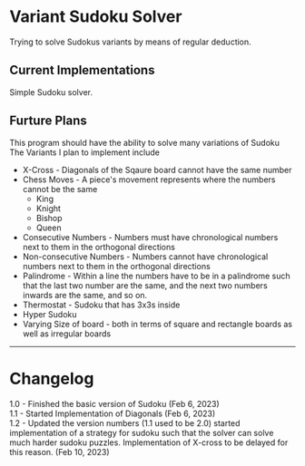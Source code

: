 # Variant Sudoku Solver
Trying to solve Sudokus variants by means of regular deduction. 

## Current Implementations
Simple Sudoku solver. 

## Furture Plans
This program should have the ability to solve many variations of Sudoku 
The Variants I plan to implement include
- X-Cross - Diagonals of the Sqaure board cannot have the same number
- Chess Moves - A piece's movement represents where the numbers cannot be the same
  - King
  - Knight
  - Bishop
  - Queen
- Consecutive Numbers - Numbers must have chronological numbers next to them in the orthogonal directions
- Non-consecutive Numbers - Numbers cannot have chronological numbers next to them in the orthogonal directions
- Palindrome - Within a line the numbers have to be in a palindrome such that the last two number are the same, and the next two numbers inwards are the same, and so on.
- Thermostat - Sudoku that has 3x3s inside
- Hyper Sudoku 
- Varying Size of board - both in terms of square and rectangle boards as well as irregular boards
--- 

# Changelog 
1.0 - Finished the basic version of Sudoku (Feb 6, 2023)  
1.1 - Started Implementation of Diagonals (Feb 6, 2023)  
1.2 - Updated the version numbers (1.1 used to be 2.0)
      started implementation of a strategy for sudoku such that the solver can solve much harder sudoku puzzles. Implementation of X-cross to be delayed for this reason. (Feb 10, 2023)